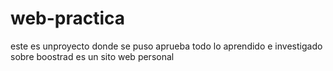 # web-practica
este es unproyecto donde se puso aprueba todo lo aprendido e investigado sobre boostrad
es un sito web personal
